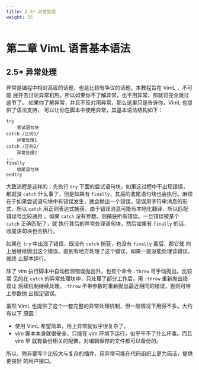 ```yaml
---
title: 2.5* 异常处理
weight: 25
---
```

# 第二章 VimL 语言基本语法

## 2.5\* 异常处理

异常是编程中相对高级的话题，也是比较有争议的话题。本教程旨在 VimL ，不可能
展开去讨论异常机制。所以如果你不了解异常，也不用异常，那就可完全跳过这节了。
如果你了解异常，并且不反对用异常，那么这里只是告诉你，VimL 也提供了语法支持，
可以让你在脚本中使用异常，其基本语法结构如下：

```vim
try
    尝试语句块
catch /正则1/
    异常处理1
catch /正则2/
    异常处理2
...
finally
    收尾语句块
endtry
```

大致流程是这样的：先执行 `try` 下面的尝试语句块，如果这过程中不出现错误，
那就没 `catch` 什么事了，但是如果有 `finally`，其后的收尾语句块也会执行。麻烦
在于如果尝试语句块中有错误发生，就会抛出一个错误。错误用字符串消息的形式，所以
`catch` 用正则表达式捕获。由于错误消息可能有本地化翻译，所以匹配错误号比较通用
。如果 `catch` 没有参数，则捕获所有错误。一旦错误被某个 `catch` 正确匹配了，就
执行其后的异常处理语句块，然后如果有 `finally` 的话，收尾语句块也会执行。

如果在 `try` 中出现了错误，既没有 `catch` 捕获，也没有 `finally` 善后，那它就
向上层继续抛出这个错误。直到有地方处理了这个错误，如果一直没能处理该错误，就终
止脚本运行。

除了 vim 执行脚本中自动检测错误抛出外，也有个命令 `:throw` 可手动抛出。比较常
见的在 `catch` 的异常处理块中，只处理了部分工作后，用 `:throw` 重新抛出错误让
后续机制继续处理。`:throw` 不带参数时重新抛出最近相同的错误，否则可带上参数抛
出指定错误。

虽然 VimL 也提供了这个一套完整的异常处理机制，但一般情况下用得不多。大约有以下
原因：

* 使用 VimL 希望简单，用上异常就似乎很复杂了。
* vim 脚本本身就很安全，只能在 vim 环境下运行，似乎干不了什么坏事。而且 vim 早
  就有备份相关的配置，对编辑保存的文件都可以备份的。

所以，除非要写个比较大与复杂的插件，用异常可能在代码组织上更为简洁，提供更良好
的用户接口。

